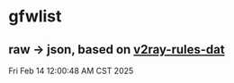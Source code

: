 # gfwlist
## raw -> json, based on [v2ray-rules-dat](https://github.com/Loyalsoldier/v2ray-rules-dat)
Fri Feb 14 12:00:48 AM CST 2025

